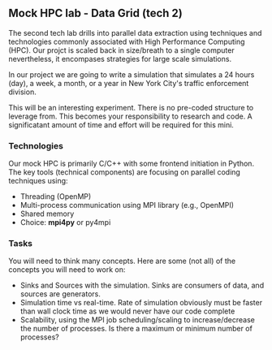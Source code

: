 ## Mock HPC lab - Data Grid (tech 2)

The second tech lab drills into parallel data extraction using 
techniques and technologies commonly associated with High Performance 
Computing (HPC). Our projct is scaled back in size/breath to a single 
computer nevertheless, it encompases strategies for large scale 
simulations. 

In our project we are going to write a simulation that simulates a 
24 hours (day), a week, a month, or a year in New York City's traffic 
enforcement division. 

This will be an interesting experiment. There is no pre-coded structure 
to leverage from. This becomes your responsibility to research and code. 
A significatant amount of time and effort will be required for this mini. 


### Technologies

Our mock HPC is primarily C/C++ with some frontend initiation in Python. 
The key tools (technical components) are focusing on parallel coding 
techniques using:

   * Threading (OpenMP)
   * Multi-process communication using MPI library (e.g., OpenMPI)
   * Shared memory
   * Choice: **mpi4py** or py4mpi


### Tasks

You will need to think many concepts. Here are some (not all) of the
concepts you will need to work on:

   * Sinks and Sources with the simulation. Sinks are 
     consumers of data, and sources are generators.
   * Simulation time vs real-time. Rate of simulation 
     obviously must be faster than wall clock time as 
     we would never have our code complete
   * Scalability, using the MPI job scheduling/scaling to
     increase/decrease the number of processes. Is there a
     maximum or minimum number of processes?
